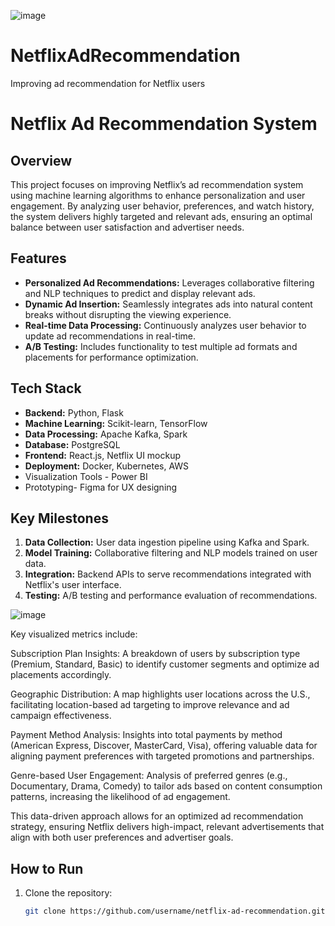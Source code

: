 ![image](https://github.com/user-attachments/assets/d6dc1f06-19a4-4d20-91e2-e5eba2b37bec)



# NetflixAdRecommendation
Improving ad recommendation for Netflix users
# Netflix Ad Recommendation System

## Overview
This project focuses on improving Netflix’s ad recommendation system using machine learning algorithms to enhance personalization and user engagement. By analyzing user behavior, preferences, and watch history, the system delivers highly targeted and relevant ads, ensuring an optimal balance between user satisfaction and advertiser needs.

## Features
- **Personalized Ad Recommendations:** Leverages collaborative filtering and NLP techniques to predict and display relevant ads.
- **Dynamic Ad Insertion:** Seamlessly integrates ads into natural content breaks without disrupting the viewing experience.
- **Real-time Data Processing:** Continuously analyzes user behavior to update ad recommendations in real-time.
- **A/B Testing:** Includes functionality to test multiple ad formats and placements for performance optimization.

## Tech Stack
- **Backend:** Python, Flask
- **Machine Learning:** Scikit-learn, TensorFlow
- **Data Processing:** Apache Kafka, Spark
- **Database:** PostgreSQL
- **Frontend:** React.js, Netflix UI mockup
- **Deployment:** Docker, Kubernetes, AWS
- Visualization Tools - Power BI
- Prototyping- Figma for UX designing 

## Key Milestones
1. **Data Collection:** User data ingestion pipeline using Kafka and Spark.
2. **Model Training:** Collaborative filtering and NLP models trained on user data.
3. **Integration:** Backend APIs to serve recommendations integrated with Netflix's user interface.
4. **Testing:** A/B testing and performance evaluation of recommendations.

![image](https://github.com/user-attachments/assets/9f709701-5c5d-4dcc-b40e-c933e6d275f2)

Key visualized metrics include:

Subscription Plan Insights: A breakdown of users by subscription type (Premium, Standard, Basic) to identify customer segments and optimize ad placements accordingly.

Geographic Distribution: A map highlights user locations across the U.S., facilitating location-based ad targeting to improve relevance and ad campaign effectiveness.

Payment Method Analysis: Insights into total payments by method (American Express, Discover, MasterCard, Visa), offering valuable data for aligning payment preferences with targeted promotions and partnerships.

Genre-based User Engagement: Analysis of preferred genres (e.g., Documentary, Drama, Comedy) to tailor ads based on content consumption patterns, increasing the likelihood of ad engagement.

This data-driven approach allows for an optimized ad recommendation strategy, ensuring Netflix delivers high-impact, relevant advertisements that align with both user preferences and advertiser goals.

## How to Run
1. Clone the repository: 
   ```bash
   git clone https://github.com/username/netflix-ad-recommendation.git
